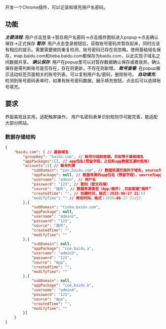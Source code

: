 开发一个Chrome插件，可以记录和填充用户名密码。
## 功能
***主要流程***: 用户点击登录->暂存用户名密码->点击插件图标进入popup->点击确认保存->正式保存
***暂存***: 用户点击登录按钮后，获取账号密码并暂存起来，同时应该有相应的提示。需要需要做防重复检测，账号密码已存在则忽略。使用基础域名保存，map.baidu.com和tieba.baidu.com都保存为baidu.com，以此实现子域名之间数据共享。
***确认保存***: 用户在popup里可以对暂存数据确认保存或者放弃。确认保存是需判断账号是否存在，存在则更新，不存在则新增。
***账号查看***: 在popup展示活动标签页面相关的账号列表，可以复制用户名/密码，删除账号。
***自动填充***: 检测到账号密码表单时，如果有账号密码数据，展示填充按钮，点击后可以选择账号填充。
## 要求
界面美观且实用，适配触屏操作。
用户名密码表单识别规则尽可能完善，能适配大部分网站。

### 数据存储结构
``` json
{
    "baidu.com": { // 基础域名
        "groupKey": "baidu.com", // 账号分组的依据，目前等于基础域名
        "appPackages":[], // app包名(预留字段，之后和app数据互通时使用)
        "accounts":[{ // 账号列表
            "subDomain": "pan.baidu.com", // 数据来源页面的子域名，source为插件时次字段有值
            "appPackage": null, // 数据来源的app包名（预留字段），source为app是此字段有值
            "username": "admin", // 用户名
            "password": "123", // 密码（密文存储）
            "source": "插件", // 数据来源类型（App/插件）,目前都是“插件”
            "createdTime": "", // 创建时间，格式：2025-06-27 21:53
            "modifyTime": "" // 修改时间，格式：2025-06-27 21:53
        },{
            "subDomain": "tieba.baidu.com",
            "appPackage": null,
            "username": "admin2",
            "password": "123",
            "source": "插件",
            "createdTime": "",
            "modifyTime": ""
        },{
            "subDomain": null,
            "appPackage": "com.baidu.a",
            "username": "admin3",
            "password": "123",
            "source": "App",
            "createdTime": "",
            "modifyTime": ""
        },{
            "subDomain": null,
            "appPackage": "com.baidu.b",
            "username": "admin4",
            "password": "123",
            "source": "App",
            "createdTime": "",
            "modifyTime": ""
        }]
    }
}
```